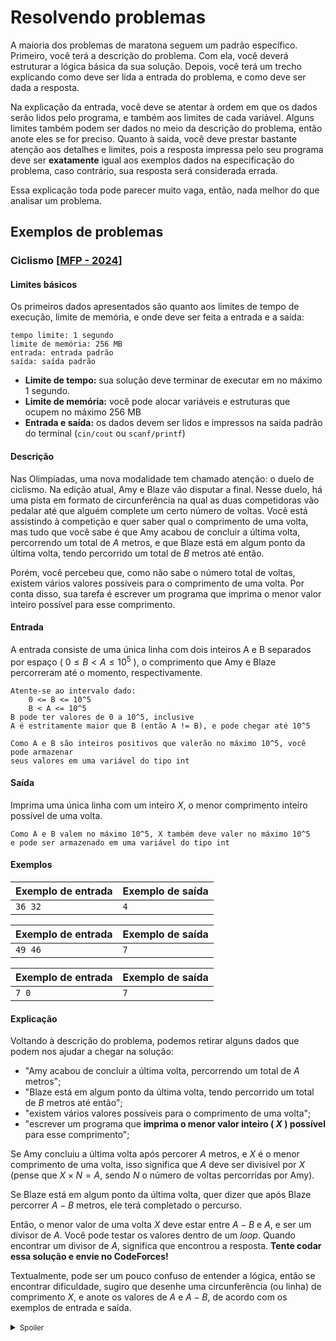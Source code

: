 # Resolvendo problemas

A maioria dos problemas de maratona seguem um padrão específico. Primeiro, você terá a descrição do problema. Com ela, você deverá estruturar a lógica básica da sua solução. Depois, você terá um trecho explicando como deve ser lida a entrada do problema, e como deve ser dada a resposta.

Na explicação da entrada, você deve se atentar à ordem em que os dados serão lidos pelo programa, e também aos limites de cada variável. Alguns limites também podem ser dados no meio da descrição do problema, então anote eles se for preciso. Quanto à saida, você deve prestar bastante atenção aos detalhes e limites, pois a resposta impressa pelo seu programa deve ser **exatamente** igual aos exemplos dados na especificação do problema, caso contrário, sua resposta será considerada errada.

Essa explicação toda pode parecer muito vaga, então, nada melhor do que analisar um problema.

## Exemplos de problemas

### Ciclismo [[MFP - 2024](https://codeforces.com/group/9CNwiex6Ir/contest/530284/problem/C)]

#### Limites básicos

Os primeiros dados apresentados são quanto aos limites de tempo de execução, limite de memória, e onde deve ser feita a entrada e a saída:

    tempo limite: 1 segundo
    limite de memória: 256 MB
    entrada: entrada padrão
    saída: saída padrão

- **Limite de tempo:** sua solução deve terminar de executar em no máximo 1 segundo.
- **Limite de memória:** você pode alocar variáveis e estruturas que ocupem no máximo 256 MB
- **Entrada e saída:** os dados devem ser lidos e impressos na saída padrão do terminal (`cin/cout` ou `scanf/printf`)

#### Descrição

Nas Olimpíadas, uma nova modalidade tem chamado atenção: o duelo de ciclismo. Na edição atual, Amy e Blaze vão disputar a final. Nesse duelo, há uma pista em formato de circunferência na qual as duas competidoras vão pedalar até que alguém complete um certo número de voltas. Você está assistindo à competição e quer saber qual o comprimento de uma volta, mas tudo que você sabe é que Amy acabou de concluir a última volta, percorrendo um total de $A$ metros, e que Blaze está em algum ponto da última volta, tendo percorrido um total de $B$ metros até então.

Porém, você percebeu que, como não sabe o número total de voltas, existem vários valores possíveis para o comprimento de uma volta. Por conta disso, sua tarefa é escrever um programa que imprima o menor valor inteiro possível para esse comprimento.

#### Entrada

A entrada consiste de uma única linha com dois inteiros A e B separados por espaço ( $0 ≤ B < A ≤ 10^5$ ), o comprimento que Amy e Blaze percorreram até o momento, respectivamente.

    Atente-se ao intervalo dado:
        0 <= B <= 10^5
        B < A <= 10^5
    B pode ter valores de 0 a 10^5, inclusive
    A é estritamente maior que B (então A != B), e pode chegar até 10^5

    Como A e B são inteiros positivos que valerão no máximo 10^5, você pode armazenar
    seus valores em uma variável do tipo int

#### Saída

Imprima uma única linha com um inteiro $X$, o menor comprimento inteiro possível de uma volta.

    Como A e B valem no máximo 10^5, X também deve valer no máximo 10^5 
    e pode ser armazenado em uma variável do tipo int

#### Exemplos

| Exemplo de entrada | Exemplo de saída  |
|--------------------|-------------------|
|  `36 32`           |  `4`              |

| Exemplo de entrada | Exemplo de saída  |
|--------------------|-------------------|
|  `49 46`           |  `7`              |

| Exemplo de entrada | Exemplo de saída  |
|--------------------|-------------------|
| `7 0`              |   `7`             |

#### Explicação

Voltando à descrição do problema, podemos retirar alguns dados que podem nos ajudar a chegar na solução:

- "Amy acabou de concluir a última volta, percorrendo um total de $A$ metros";
- "Blaze está em algum ponto da última volta, tendo percorrido um total de $B$ metros até então";
- "existem vários valores possíveis para o comprimento de uma volta";
- "escrever um programa que **imprima o menor valor inteiro ( $X$ ) possível** para esse comprimento";

Se Amy concluiu a última volta após percorer $A$ metros, e $X$ é o menor comprimento de uma volta, isso significa que $A$ deve ser divisível por $X$ (pense que $X \times N = A$, sendo $N$ o número de voltas percorridas por Amy).

Se Blaze está em algum ponto da última volta, quer dizer que após Blaze percorrer $A - B$ metros, ele terá completado o percurso.

Então, o menor valor de uma volta $X$ deve estar entre $A - B$ e $A$, e ser um divisor de $A$. Você pode testar os valores dentro de um *loop*. Quando encontrar um divisor de $A$, significa que encontrou a resposta. **Tente codar essa solução e envie no CodeForces!**

Textualmente, pode ser um pouco confuso de entender a lógica, então se encontrar dificuldade, sugiro que desenhe uma circunferência (ou linha) de comprimento $X$, e anote os valores de $A$ e $A - B$, de acordo com os exemplos de entrada e saída.

<details><summary><small>Spoiler</small></summary>

O código que resolve esse problema [está no repositório](/code-examples/solving-problems/ciclismo.cpp), mas sugiro fortemente que você tente resolver por conta própria antes de olhar a solução. Também sugiro que crie uma conta no CodeForces para enviar seu código e ter certeza de que sua solução está correta.

</details>
